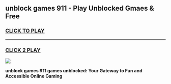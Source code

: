 
## unblock games 911 - Play Unblocked Gmaes & Free
<h3>
<a href="https://premium.freeplayer.one?title=unblock_games_911&ref=20F">CLICK TO PLAY</a></h3>
<hr>

<h3>
<a href="https://premium.freeplayer.one?title=unblock_games_911&ref=20F">CLICK 2 PLAY</a>
  
</h3>

<a href="https://premium.freeplayer.one?title=unblock_games_911&ref=20F/"><img src="https://clearcache.store/games.png"></a>


**unblock games 911 games unblocked: Your Gateway to Fun and Accessible Online Gaming**
